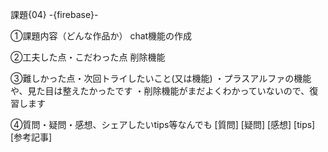課題{04} -{firebase}-

①課題内容（どんな作品か）
chat機能の作成

②工夫した点・こだわった点
削除機能

③難しかった点・次回トライしたいこと(又は機能)
・プラスアルファの機能や、見た目は整えたかったです
・削除機能がまだよくわかっていないので、復習します

④質問・疑問・感想、シェアしたいtips等なんでも
[質問]
[疑問]
[感想]
[tips]
[参考記事]
